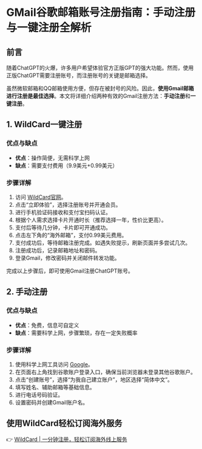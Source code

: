 # GMail谷歌邮箱账号注册指南：手动注册与一键注册全解析

## 前言

随着ChatGPT的火爆，许多用户希望体验官方正版GPT的强大功能。然而，使用正版ChatGPT需要注册账号，而注册账号的关键是邮箱选择。

虽然微软邮箱和QQ邮箱使用方便，但存在被封号的风险。因此，**使用Gmail邮箱进行注册是最佳选择**。本文将详细介绍两种有效的Gmail注册方法：**手动注册**和**一键注册**。

## 1. WildCard一键注册

### 优点与缺点

- **优点**：操作简便，无需科学上网
- **缺点**：需要支付费用（9.9美元+0.99美元）

### 步骤详解

1. 访问 [WildCard官网](https://bbtdd.com/WildCard)。
2. 点击“立即体验”，选择注册账号并开通会员。
3. 进行手机验证码接收和支付宝扫码认证。
4. 根据个人需求选择卡片开通时长（推荐选择一年，性价比更高）。
5. 支付后等待几分钟，卡片即可开通成功。
6. 点击左下角的“海外邮箱”，支付0.99美元费用。
7. 支付成功后，等待邮箱注册完成。如遇失败提示，刷新页面并多尝试几次。
8. 注册成功后，记录邮箱地址和密码。
9. 登录Gmail，修改密码并关闭邮件转发功能。

完成以上步骤后，即可使用Gmail注册ChatGPT账号。

## 2. 手动注册

### 优点与缺点

- **优点**：免费，信息可自定义
- **缺点**：需要科学上网，步骤繁琐，存在一定失败概率

### 步骤详解

1. 使用科学上网工具访问 [Google](http://google.com.hk/)。
2. 在页面右上角找到谷歌账户登录入口，确保当前浏览器未登录其他谷歌账户。
3. 点击“创建账号”，选择“为我自己建立账户”，地区选择“简体中文”。
4. 填写姓名、辅助邮箱等基础信息。
5. 进行电话号码验证。
6. 设置密码并创建Gmail账户名。

## 使用WildCard轻松订阅海外服务

👉 [WildCard | 一分钟注册，轻松订阅海外线上服务](https://bbtdd.com/WildCard)